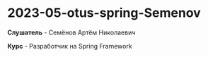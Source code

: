 # 2023-05-otus-spring-Semenov

**Слушатель** - Семёнов Артём Николаевич

**Курс** - Разработчик на Spring Framework
